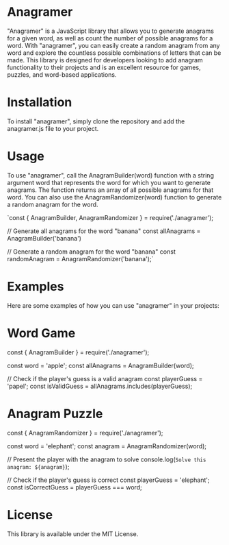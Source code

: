 # Anagramer
"Anagramer" is a JavaScript library that allows you to generate anagrams for a given word, as well as count the number of possible anagrams for a word. With "anagramer", you can easily create a random anagram from any word and explore the countless possible combinations of letters that can be made. This library is designed for developers looking to add anagram functionality to their projects and is an excellent resource for games, puzzles, and word-based applications.

# Installation
To install "anagramer", simply clone the repository and add the anagramer.js file to your project.

# Usage
To use "anagramer", call the AnagramBuilder(word) function with a string argument word that represents the word for which you want to generate anagrams. The function returns an array of all possible anagrams for that word. You can also use the AnagramRandomizer(word) function to generate a random anagram for the word.

`const { AnagramBuilder, AnagramRandomizer } = require('./anagramer');

// Generate all anagrams for the word "banana"
const allAnagrams = AnagramBuilder('banana')

// Generate a random anagram for the word "banana"
const randomAnagram = AnagramRandomizer('banana');`
# Examples
Here are some examples of how you can use "anagramer" in your projects:

# Word Game
const { AnagramBuilder } = require('./anagramer');

const word = 'apple';
const allAnagrams = AnagramBuilder(word);

// Check if the player's guess is a valid anagram
const playerGuess = 'papel';
const isValidGuess = allAnagrams.includes(playerGuess);
# Anagram Puzzle
const { AnagramRandomizer } = require('./anagramer');

const word = 'elephant';
const anagram = AnagramRandomizer(word);

// Present the player with the anagram to solve
console.log(`Solve this anagram: ${anagram}`);

// Check if the player's guess is correct
const playerGuess = 'elephant';
const isCorrectGuess = playerGuess === word;
# License
This library is available under the MIT License.
